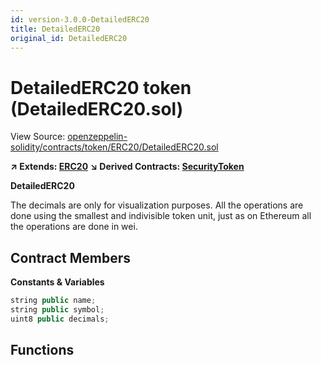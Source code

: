 ```yaml
---
id: version-3.0.0-DetailedERC20
title: DetailedERC20
original_id: DetailedERC20
---
```


# DetailedERC20 token (DetailedERC20.sol)

View Source: [openzeppelin-solidity/contracts/token/ERC20/DetailedERC20.sol](../../openzeppelin-solidity/contracts/token/ERC20/DetailedERC20.sol)

**↗ Extends: [ERC20](ERC20.md)**
**↘ Derived Contracts: [SecurityToken](SecurityToken.md)**

**DetailedERC20**

The decimals are only for visualization purposes.
All the operations are done using the smallest and indivisible token unit,
just as on Ethereum all the operations are done in wei.

## Contract Members
**Constants & Variables**

```js
string public name;
string public symbol;
uint8 public decimals;

```

## Functions

